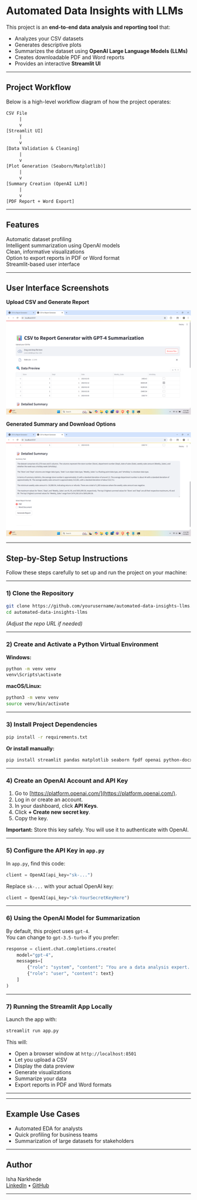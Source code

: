

# Automated Data Insights with LLMs

This project is an **end-to-end data analysis and reporting tool** that:
- Analyzes your CSV datasets
- Generates descriptive plots
- Summarizes the dataset using **OpenAI Large Language Models (LLMs)**
- Creates downloadable PDF and Word reports
- Provides an interactive **Streamlit UI**

---

## Project Workflow

Below is a high-level workflow diagram of how the project operates:

```
CSV File
     |
     v
[Streamlit UI]
     |
     v
[Data Validation & Cleaning]
     |
     v
[Plot Generation (Seaborn/Matplotlib)]
     |
     v
[Summary Creation (OpenAI LLM)]
     |
     v
[PDF Report + Word Export]
```


---

## Features
 Automatic dataset profiling  
 Intelligent summarization using OpenAI models  
 Clean, informative visualizations  
 Option to export reports in PDF or Word format  
 Streamlit-based user interface

---

## User Interface Screenshots

**Upload CSV and Generate Report**

![Screenshot 1 - Upload CSV](SS1.png)

**Generated Summary and Download Options**

![Screenshot 2 - Summary and Download](SS2.png)

---

## Step-by-Step Setup Instructions

Follow these steps carefully to set up and run the project on your machine:

---

### 1️) Clone the Repository

```bash
git clone https://github.com/yourusername/automated-data-insights-llms.git
cd automated-data-insights-llms
```

*(Adjust the repo URL if needed)*

---

### 2️) Create and Activate a Python Virtual Environment

**Windows:**
```bash
python -m venv venv
venv\Scripts\activate
```

**macOS/Linux:**
```bash
python3 -m venv venv
source venv/bin/activate
```

---

### 3️) Install Project Dependencies

```bash
pip install -r requirements.txt
```

**Or install manually:**
```bash
pip install streamlit pandas matplotlib seaborn fpdf openai python-docx
```

---

### 4️) Create an OpenAI Account and API Key

1. Go to [https://platform.openai.com/](https://platform.openai.com/).
2. Log in or create an account.
3. In your dashboard, click **API Keys**.
4. Click **+ Create new secret key**.
5. Copy the key.

 **Important:** Store this key safely. You will use it to authenticate with OpenAI.

---

### 5️) Configure the API Key in `app.py`

In `app.py`, find this code:

```python
client = OpenAI(api_key="sk-...")
```

Replace `sk-...` with your actual OpenAI key:

```python
client = OpenAI(api_key="sk-YourSecretKeyHere")
```

---

### 6️) Using the OpenAI Model for Summarization

By default, this project uses `gpt-4`.  
You can change to `gpt-3.5-turbo` if you prefer:

```python
response = client.chat.completions.create(
    model="gpt-4",
    messages=[
        {"role": "system", "content": "You are a data analysis expert. Summarize this dataset in a clear and insightful way."},
        {"role": "user", "content": text}
    ]
)
```

---

### 7️) Running the Streamlit App Locally

Launch the app with:

```bash
streamlit run app.py
```

This will:
- Open a browser window at `http://localhost:8501`
- Let you upload a CSV
- Display the data preview
- Generate visualizations
- Summarize your data
- Export reports in PDF and Word formats

---

---

## Example Use Cases

- Automated EDA for analysts
- Quick profiling for business teams
- Summarization of large datasets for stakeholders

---

## Author

Isha Narkhede  
[LinkedIn](https://www.linkedin.com/in/isha-narkhede/) • [GitHub](https://github.com/Isha2605)

---
